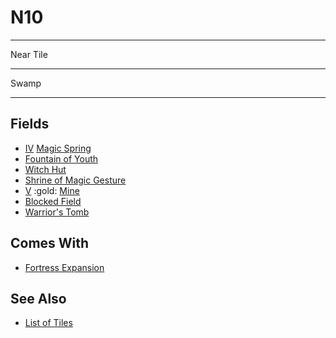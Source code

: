 # N10

___
Near Tile
___
Swamp
___


## Fields

- [Ⅳ](../difficulties.md) [Magic Spring](../fields/magic_spring.md)
- [Fountain of Youth](../fields/fountain_of_youth.md)
- [Witch Hut](../fields/witch_hut.md)
- [Shrine of Magic Gesture](../fields/shrine_of_magic_gesture.md)
- [Ⅴ](../difficulties.md) :gold: [Mine](../fields/mine.md)
- [Blocked Field](../keywords/blocked_field.md)
- [Warrior's Tomb](../fields/warriors_tomb.md)


## Comes With

- [Fortress Expansion](../content/fortress_expansion.md)


## See Also

- [List of Tiles](index.md)
